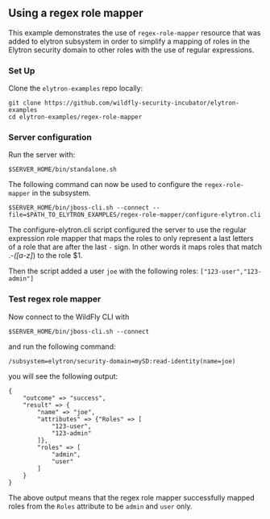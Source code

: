 ## Using a regex role mapper 

This example demonstrates the use of `regex-role-mapper` resource that was added to elytron subsystem in order to simplify a mapping of roles in the Elytron security domain to other roles with the use of regular expressions.

### Set Up

Clone the ```elytron-examples``` repo locally:

```
git clone https://github.com/wildfly-security-incubator/elytron-examples
cd elytron-examples/regex-role-mapper
```

### Server configuration

Run the server with:

```
$SERVER_HOME/bin/standalone.sh
```

The following command can now be used to configure the ```regex-role-mapper``` in the subsystem.

```
$SERVER_HOME/bin/jboss-cli.sh --connect --file=$PATH_TO_ELYTRON_EXAMPLES/regex-role-mapper/configure-elytron.cli
```

The configure-elytron.cli script configured the server to use the regular expression role mapper that maps the roles to only represent a last letters of a role that are after the last `-` sign.
In other words it maps roles that match .*-([a-z]*) to the role $1.

Then the script added a user `joe` with the following roles: `["123-user","123-admin"]`


### Test regex role mapper

Now connect to the WildFly CLI with 

```
$SERVER_HOME/bin/jboss-cli.sh --connect 
```

and run the following command:

```
/subsystem=elytron/security-domain=mySD:read-identity(name=joe)
```

you will see the following output:
```
{
    "outcome" => "success",
    "result" => {
        "name" => "joe",
        "attributes" => {"Roles" => [
            "123-user",
            "123-admin"
        ]},
        "roles" => [
            "admin",
            "user"
        ]
    }
}
```

The above output means that the regex role mapper successfully mapped roles from the `Roles` attribute to be `admin` and `user` only.
